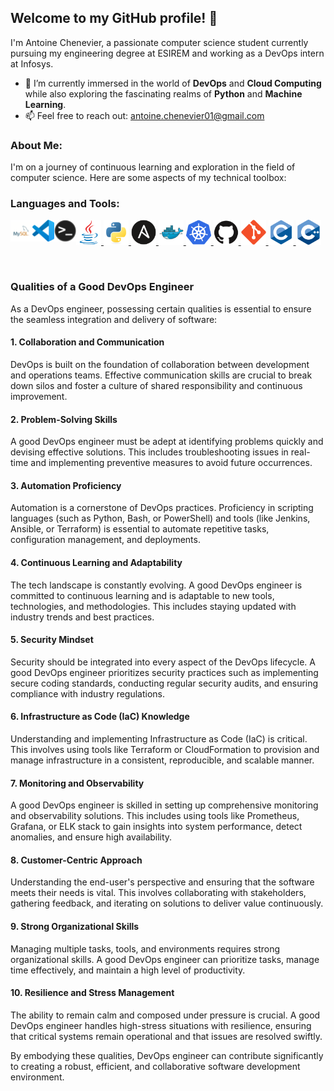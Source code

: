 ## Welcome to my GitHub profile! 👋

I'm Antoine Chenevier, a passionate computer science student currently pursuing my engineering degree at ESIREM and working as a DevOps intern at Infosys.

- 🌱 I’m currently immersed in the world of **DevOps** and **Cloud Computing** while also exploring the fascinating realms of **Python** and **Machine Learning**.
- 📫 Feel free to reach out: [antoine.chenevier01@gmail.com](mailto:antoine.chenevier01@gmail.com)

### About Me:

I'm on a journey of continuous learning and exploration in the field of computer science. Here are some aspects of my technical toolbox:

### Languages and Tools:

<img align="left" alt="MySQL" width="35px" src="https://raw.githubusercontent.com/github/explore/80688e429a7d4ef2fca1e82350fe8e3517d3494d/topics/mysql/mysql.png" />
<img align="left" alt="Visual Studio Code" width="35px" src="https://raw.githubusercontent.com/github/explore/80688e429a7d4ef2fca1e82350fe8e3517d3494d/topics/visual-studio-code/visual-studio-code.png" />
<img align="left" alt="Terminal" width="35px" src="https://raw.githubusercontent.com/github/explore/80688e429a7d4ef2fca1e82350fe8e3517d3494d/topics/terminal/terminal.png" />

<p align="left">
  <a href="https://www.java.com" target="_blank" rel="noreferrer">
    <img src="https://raw.githubusercontent.com/devicons/devicon/master/icons/java/java-original.svg" alt="java" width="40" height="40"/>
  </a>
  <a href="https://www.python.org" target="_blank" rel="noreferrer">
    <img src="https://raw.githubusercontent.com/devicons/devicon/master/icons/python/python-original.svg" alt="python" width="40" height="40"/>
  </a>
  <a href="https://www.ansible.com" target="_blank" rel="noreferrer">
    <img src="https://raw.githubusercontent.com/devicons/devicon/master/icons/ansible/ansible-original.svg" alt="ansible" width="40" height="40"/>
  </a>
  <a href="https://www.docker.com" target="_blank" rel="noreferrer">
    <img src="https://raw.githubusercontent.com/devicons/devicon/master/icons/docker/docker-original.svg" alt="docker" width="40" height="40"/>
  </a>
  <a href="https://kubernetes.io" target="_blank" rel="noreferrer">
    <img src="https://raw.githubusercontent.com/devicons/devicon/master/icons/kubernetes/kubernetes-plain.svg" alt="kubernetes" width="40" height="40"/>
  </a>
  <a href="https://github.com/features/actions" target="_blank" rel="noreferrer">
    <img src="https://raw.githubusercontent.com/devicons/devicon/master/icons/github/github-original.svg" alt="github actions" width="40" height="40"/>
  </a>
  <a href="https://git-scm.com" target="_blank" rel="noreferrer">
    <img src="https://raw.githubusercontent.com/devicons/devicon/master/icons/git/git-original.svg" alt="git" width="40" height="40"/>
  </a>
  <a href="https://gcc.gnu.org" target="_blank" rel="noreferrer">
    <img src="https://raw.githubusercontent.com/devicons/devicon/master/icons/c/c-original.svg" alt="c" width="40" height="40"/>
  </a>
  <a href="https://isocpp.org" target="_blank" rel="noreferrer">
    <img src="https://raw.githubusercontent.com/devicons/devicon/master/icons/cplusplus/cplusplus-original.svg" alt="cplusplus" width="40" height="40"/>
  </a>
</p>

<br clear="left"/>

### Qualities of a Good DevOps Engineer

As a DevOps engineer, possessing certain qualities is essential to ensure the seamless integration and delivery of software:

#### 1. **Collaboration and Communication**
DevOps is built on the foundation of collaboration between development and operations teams. Effective communication skills are crucial to break down silos and foster a culture of shared responsibility and continuous improvement.

#### 2. **Problem-Solving Skills**
A good DevOps engineer must be adept at identifying problems quickly and devising effective solutions. This includes troubleshooting issues in real-time and implementing preventive measures to avoid future occurrences.

#### 3. **Automation Proficiency**
Automation is a cornerstone of DevOps practices. Proficiency in scripting languages (such as Python, Bash, or PowerShell) and tools (like Jenkins, Ansible, or Terraform) is essential to automate repetitive tasks, configuration management, and deployments.

#### 4. **Continuous Learning and Adaptability**
The tech landscape is constantly evolving. A good DevOps engineer is committed to continuous learning and is adaptable to new tools, technologies, and methodologies. This includes staying updated with industry trends and best practices.

#### 5. **Security Mindset**
Security should be integrated into every aspect of the DevOps lifecycle. A good DevOps engineer prioritizes security practices such as implementing secure coding standards, conducting regular security audits, and ensuring compliance with industry regulations.

#### 6. **Infrastructure as Code (IaC) Knowledge**
Understanding and implementing Infrastructure as Code (IaC) is critical. This involves using tools like Terraform or CloudFormation to provision and manage infrastructure in a consistent, reproducible, and scalable manner.

#### 7. **Monitoring and Observability**
A good DevOps engineer is skilled in setting up comprehensive monitoring and observability solutions. This includes using tools like Prometheus, Grafana, or ELK stack to gain insights into system performance, detect anomalies, and ensure high availability.

#### 8. **Customer-Centric Approach**
Understanding the end-user's perspective and ensuring that the software meets their needs is vital. This involves collaborating with stakeholders, gathering feedback, and iterating on solutions to deliver value continuously.

#### 9. **Strong Organizational Skills**
Managing multiple tasks, tools, and environments requires strong organizational skills. A good DevOps engineer can prioritize tasks, manage time effectively, and maintain a high level of productivity.

#### 10. **Resilience and Stress Management**
The ability to remain calm and composed under pressure is crucial. A good DevOps engineer handles high-stress situations with resilience, ensuring that critical systems remain operational and that issues are resolved swiftly.

By embodying these qualities, DevOps engineer can contribute significantly to creating a robust, efficient, and collaborative software development environment.

